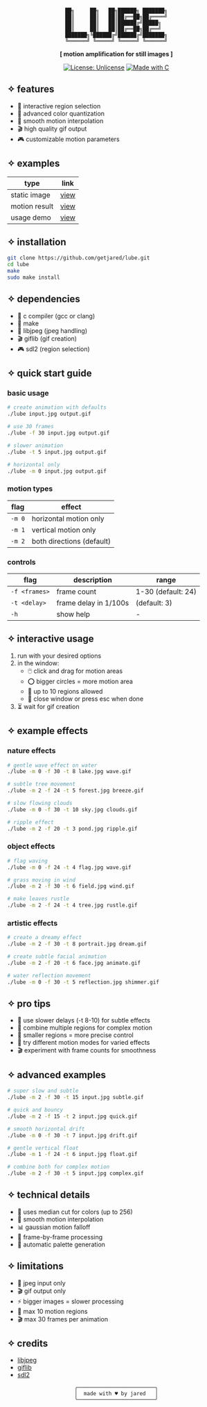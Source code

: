 <div align="center">

```ascii
██╗     ██╗   ██╗██████╗ ███████╗
██║     ██║   ██║██╔══██╗██╔════╝
██║     ██║   ██║██████╔╝█████╗  
██║     ██║   ██║██╔══██╗██╔══╝  
███████╗╚██████╔╝██████╔╝███████╗
╚══════╝ ╚═════╝ ╚═════╝ ╚══════╝
```

**[ motion amplification for still images ]**

[![License: Unlicense](https://img.shields.io/badge/License-Unlicense-pink.svg)](http://unlicense.org/)
[![Made with C](https://img.shields.io/badge/Made%20with-C-purple.svg)](https://en.wikipedia.org/wiki/C_(programming_language))

</div>

## ✧ features

- 🎯 interactive region selection
- 🎨 advanced color quantization
- 🌊 smooth motion interpolation
- 🎬 high quality gif output
- 🎮 customizable motion parameters

## ✧ examples

| type | link |
|------|------|
| static image | [view](https://imgur.com/a/gAvL7Iw) |
| motion result | [view](https://jmp.sh/zFbu69J9) |
| usage demo | [view](https://jmp.sh/IYc13kqN) |

## ✧ installation

```bash
git clone https://github.com/getjared/lube.git
cd lube
make
sudo make install
```

## ✧ dependencies

- 📝 c compiler (gcc or clang)
- 🔧 make
- 📸 libjpeg (jpeg handling)
- 🎬 giflib (gif creation)
- 🎮 sdl2 (region selection)

## ✧ quick start guide

### basic usage

```bash
# create animation with defaults
./lube input.jpg output.gif

# use 30 frames
./lube -f 30 input.jpg output.gif

# slower animation
./lube -t 5 input.jpg output.gif

# horizontal only
./lube -m 0 input.jpg output.gif
```

### motion types

| flag | effect |
|------|--------|
| `-m 0` | horizontal motion only |
| `-m 1` | vertical motion only |
| `-m 2` | both directions (default) |

### controls

| flag | description | range |
|------|-------------|--------|
| `-f <frames>` | frame count | 1-30 (default: 24) |
| `-t <delay>` | frame delay in 1/100s | (default: 3) |
| `-h` | show help | - |

## ✧ interactive usage

1. run with your desired options
2. in the window:
   - 🖱️ click and drag for motion areas
   - ⭕ bigger circles = more motion area
   - 🔢 up to 10 regions allowed
   - 🚪 close window or press esc when done
3. ⏳ wait for gif creation

## ✧ example effects

### nature effects
```bash
# gentle wave effect on water
./lube -m 0 -f 30 -t 8 lake.jpg wave.gif

# subtle tree movement
./lube -m 2 -f 24 -t 5 forest.jpg breeze.gif

# slow flowing clouds
./lube -m 0 -f 30 -t 10 sky.jpg clouds.gif

# ripple effect
./lube -m 2 -f 20 -t 3 pond.jpg ripple.gif
```

### object effects
```bash
# flag waving
./lube -m 0 -f 24 -t 4 flag.jpg wave.gif

# grass moving in wind
./lube -m 2 -f 30 -t 6 field.jpg wind.gif

# make leaves rustle
./lube -m 2 -f 24 -t 4 tree.jpg rustle.gif
```

### artistic effects
```bash
# create a dreamy effect
./lube -m 2 -f 30 -t 8 portrait.jpg dream.gif

# create subtle facial animation
./lube -m 2 -f 20 -t 6 face.jpg animate.gif

# water reflection movement
./lube -m 0 -f 30 -t 5 reflection.jpg shimmer.gif
```

## ✧ pro tips

- 🌊 use slower delays (-t 8-10) for subtle effects
- 🎯 combine multiple regions for complex motion
- 🎨 smaller regions = more precise control
- 🔄 try different motion modes for varied effects
- 🎬 experiment with frame counts for smoothness

## ✧ advanced examples

```bash
# super slow and subtle
./lube -m 2 -f 30 -t 15 input.jpg subtle.gif

# quick and bouncy
./lube -m 2 -f 15 -t 2 input.jpg quick.gif

# smooth horizontal drift
./lube -m 0 -f 30 -t 7 input.jpg drift.gif

# gentle vertical float
./lube -m 1 -f 24 -t 6 input.jpg float.gif

# combine both for complex motion
./lube -m 2 -f 30 -t 5 input.jpg complex.gif
```

## ✧ technical details

- 🎨 uses median cut for colors (up to 256)
- 🌊 smooth motion interpolation
- 📊 gaussian motion falloff
- 🔄 frame-by-frame processing
- 🎨 automatic palette generation

## ✧ limitations

- 📸 jpeg input only
- 🎬 gif output only
- ⚡ bigger images = slower processing
- 🎯 max 10 motion regions
- 🎬 max 30 frames per animation

## ✧ credits

- [libjpeg](http://libjpeg.sourceforge.net/)
- [giflib](http://giflib.sourceforge.net/)
- [sdl2](https://www.libsdl.org/)

<div align="center">

```ascii
╭─────────────────────────╮
│  made with ♥ by jared   │
╰─────────────────────────╯
```

</div>

